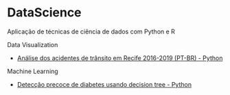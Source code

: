 # DataScience
Aplicação de técnicas de ciência de dados com Python e R



Data Visualization
- [Análise dos acidentes de trânsito em Recife 2016-2019 (PT-BR) - Python](https://github.com/vitorxl/DataScience/blob/main/An%C3%A1lise%20dos%20acidentes%20de%20transito%20Recife%202016%20a%202019.ipynb)

Machine Learning
- [Detecção precoce de diabetes usando decision tree - Python](https://github.com/vitorxl/DataScience/blob/main/UCI%20Diabetes%20ML.ipynb)
